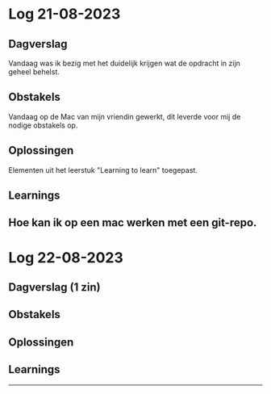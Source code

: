 # Log 21-08-2023


## Dagverslag 
Vandaag was ik bezig met het duidelijk krijgen wat de opdracht in zijn geheel behelst. 

## Obstakels
Vandaag op de Mac van mijn vriendin gewerkt, dit leverde voor mij de nodige obstakels op. 

## Oplossingen
Elementen uit het leerstuk "Learning to learn" toegepast.

## Learnings
Hoe kan ik op een mac werken met een git-repo.
---
# Log 22-08-2023


## Dagverslag (1 zin)


## Obstakels


## Oplossingen


## Learnings


---

